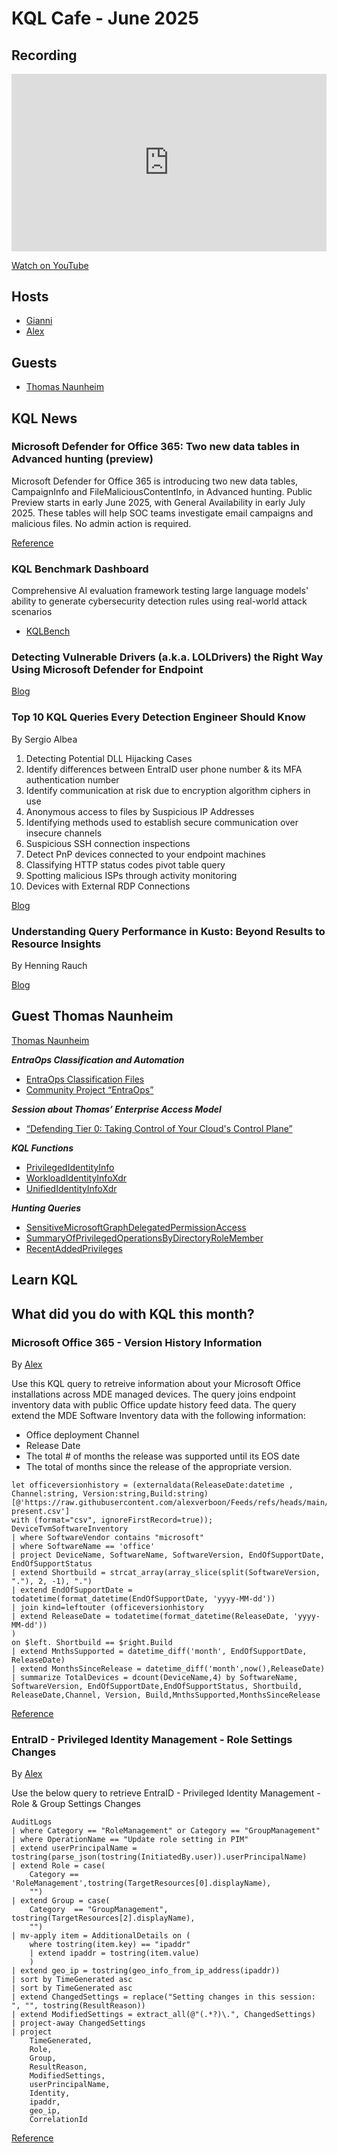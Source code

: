 # KQL Cafe - June 2025

## Recording

<!-- Embedded video: script-injected responsive YouTube iframe -->
<div id="ytembed-goiF5qVfV4g" style="position:relative;padding-bottom:56.25%;height:0;overflow:hidden;max-width:100%;">
    <noscript>
        <!-- Fallback for users with JavaScript disabled -->
        <iframe src="https://www.youtube.com/embed/goiF5qVfV4g" title="KQL Cafe - June 2025" style="position:absolute;top:0;left:0;width:100%;height:100%;border:0;" allowfullscreen allow="accelerometer; autoplay; clipboard-write; encrypted-media; gyroscope; picture-in-picture"></iframe>
    </noscript>
</div>

[Watch on YouTube](https://www.youtube.com/watch?v=goiF5qVfV4g)

## Hosts

- [Gianni](https://twitter.com/castello_johnny)
- [Alex](https://twitter.com/alexverboon)

## Guests

- [Thomas Naunheim](https://www.linkedin.com/in/thomasnaunheim/)

## KQL News

### Microsoft Defender for Office 365: Two new data tables in Advanced hunting (preview)

Microsoft Defender for Office 365 is introducing two new data tables, CampaignInfo and FileMaliciousContentInfo, in Advanced hunting. Public Preview starts in early June 2025, with General Availability in early July 2025. These tables will help SOC teams investigate email campaigns and malicious files. No admin action is required.

[Reference](https://admin.cloud.microsoft/?login_hint=alex.verboon%40basevision.ch&source=applauncher&ref=MessageCenter/:/messages/MC1088729)

### KQL Benchmark Dashboard

Comprehensive AI evaluation framework testing large language models' ability to generate cybersecurity detection rules using real-world attack scenarios

- [KQLBench](https://kqlbench.com/)

### Detecting Vulnerable Drivers (a.k.a. LOLDrivers) the Right Way Using Microsoft Defender for Endpoint

[Blog](https://academy.bluraven.io/blog/detecting-vulnerable-drivers-using-defender-for-endpoint-kql)

### Top 10 KQL Queries Every Detection Engineer Should Know

By Sergio Albea

1. Detecting Potential DLL Hijacking Cases
2. Identify differences between EntraID user phone number & its MFA authentication number
3. Identify communication at risk due to encryption algorithm ciphers in use
4. Anonymous access to files by Suspicious IP Addresses
5. Identifying methods used to establish secure communication over insecure channels
6. Suspicious SSH connection inspections
7. Detect PnP devices connected to your endpoint machines
8. Classifying HTTP status codes pivot table query
9. Spotting malicious ISPs through activity monitoring
10. Devices with External RDP Connections

[Blog](https://www.anvilogic.com/detection-voyagers/top-10-kql-queries-every-detection-engineer-should-know#suspicious-ssh-connection-inspections)

### Understanding Query Performance in Kusto: Beyond Results to Resource Insights

By Henning Rauch

[Blog](https://www.linkedin.com/pulse/understanding-query-performance-kusto-beyond-results-resource-rauch-fg69c/)

## Guest Thomas Naunheim

[Thomas Naunheim](https://www.linkedin.com/in/thomasnaunheim/)

***EntraOps Classification and Automation***

- [EntraOps Classification Files](https://github.com/cloud-architekt/azureprivilegediam)
- [Community Project “EntraOps”](https://www.entraops.com)

***Session about Thomas’ Enterprise Access Model***

- [“Defending Tier 0: Taking Control of Your Cloud's Control Plane”](https://www.youtube.com/watch?v=pVPEieHtOVM)

***KQL Functions***

- [PrivilegedIdentityInfo](https://github.com/Cloud-Architekt/AzureSentinel/blob/main/Functions/PrivilegedIdentityInfo.yaml)
- [WorkloadIdentityInfoXdr](https://github.com/Cloud-Architekt/AzureSentinel/blob/main/Functions/WorkloadIdentityInfoXdr.yaml)
- [UnifiedIdentityInfoXdr](https://github.com/Cloud-Architekt/AzureSentinel/blob/main/Functions/UnifiedIdentityInfoXdr.yaml)

***Hunting Queries***

- [SensitiveMicrosoftGraphDelegatedPermissionAccess](https://github.com/Cloud-Architekt/AzureSentinel/blob/main/Hunting%20Queries/EID-PrivilegedIdentities/SensitiveMicrosoftGraphDelegatedPermissionAccess.kusto)
- [SummaryOfPrivilegedOperationsByDirectoryRoleMember](https://github.com/Cloud-Architekt/AzureSentinel/blob/main/Hunting%20Queries/EID-PrivilegedIdentities/SummaryOfPrivilegedOperationsByDirectoryRoleMember.kusto)
- [RecentAddedPrivileges](https://github.com/Cloud-Architekt/AzureSentinel/blob/main/Functions/RecentAddedPrivileges.yaml)

## Learn KQL

## What did you do with KQL this month?

### Microsoft Office 365 - Version History Information

By [Alex](https://twitter.com/alexverboon)

Use this KQL query to retreive information about your Microsoft Office installations across MDE managed devices. The query joins endpoint inventory data with public Office update history feed data. The query extend the MDE Software Inventory data with the following information:

- Office deployment Channel
- Release Date
- The total # of months the release was supported until its EOS date
- The total of months since the release of the appropriate version.

```kql
let officeversionhistory = (externaldata(ReleaseDate:datetime , Channel:string, Version:string,Build:string)[@'https://raw.githubusercontent.com/alexverboon/Feeds/refs/heads/main/data/office_update_history_2018-present.csv']
with (format="csv", ignoreFirstRecord=true));
DeviceTvmSoftwareInventory
| where SoftwareVendor contains "microsoft"
| where SoftwareName == 'office'
| project DeviceName, SoftwareName, SoftwareVersion, EndOfSupportDate, EndOfSupportStatus
| extend Shortbuild = strcat_array(array_slice(split(SoftwareVersion, "."), 2, -1), ".")
| extend EndOfSupportDate = todatetime(format_datetime(EndOfSupportDate, 'yyyy-MM-dd'))
| join kind=leftouter (officeversionhistory
| extend ReleaseDate = todatetime(format_datetime(ReleaseDate, 'yyyy-MM-dd'))
)
on $left. Shortbuild == $right.Build
| extend MnthsSupported = datetime_diff('month', EndOfSupportDate, ReleaseDate)
| extend MonthsSinceRelease = datetime_diff('month',now(),ReleaseDate)
| summarize TotalDevices = dcount(DeviceName,4) by SoftwareName, SoftwareVersion, EndOfSupportDate,EndOfSupportStatus, Shortbuild, ReleaseDate,Channel, Version, Build,MnthsSupported,MonthsSinceRelease
```

[Reference](https://github.com/alexverboon/Hunting-Queries-Detection-Rules/blob/main/Defender%20For%20Endpoint/TVM/MDE-Office365VersionHistory.md)

### EntraID - Privileged Identity Management - Role Settings Changes

By [Alex](https://twitter.com/alexverboon)

Use the below query to retrieve EntraID - Privileged Identity Management - Role & Group Settings Changes

```kql
AuditLogs
| where Category == "RoleManagement" or Category == "GroupManagement"
| where OperationName == "Update role setting in PIM"
| extend userPrincipalName = tostring(parse_json(tostring(InitiatedBy.user)).userPrincipalName)
| extend Role = case(
    Category == 'RoleManagement',tostring(TargetResources[0].displayName),
    "")
| extend Group = case(
    Category  == "GroupManagement", tostring(TargetResources[2].displayName),
    "")
| mv-apply item = AdditionalDetails on (
    where tostring(item.key) == "ipaddr"
    | extend ipaddr = tostring(item.value)
    )
| extend geo_ip = tostring(geo_info_from_ip_address(ipaddr))
| sort by TimeGenerated asc 
| sort by TimeGenerated asc 
| extend ChangedSettings = replace("Setting changes in this session: ", "", tostring(ResultReason))
| extend ModifiedSettings = extract_all(@"(.*?)\.", ChangedSettings)
| project-away ChangedSettings
| project
    TimeGenerated,
    Role,
    Group,
    ResultReason,
    ModifiedSettings,
    userPrincipalName,
    Identity,
    ipaddr,
    geo_ip,
    CorrelationId
```

[Reference](https://github.com/alexverboon/Hunting-Queries-Detection-Rules/blob/main/Entra%20ID/EntraID-PIMRoleSettingChanges.md)
